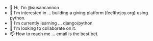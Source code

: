 - 👋 Hi, I’m @susancannon
- 👀 I’m interested in ... building a giving platform (feelthejoy.org) using python.
- 🌱 I’m currently learning ... django/python
- 💞️ I’m looking to collaborate on it.
- 📫 How to reach me ... email is the best bet.

